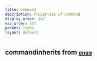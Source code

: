 ```yaml
---
title: command
description: Properties of command
display_order: 147
nav_order: 147
parent: Index
layout: default
---
```


## commandinherits from [`enum`](./enum.html)

